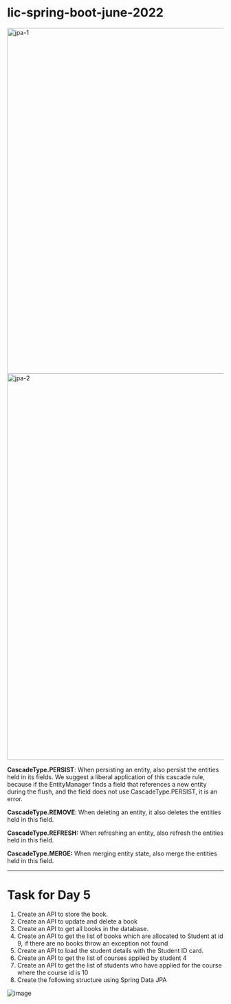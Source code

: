 # lic-spring-boot-june-2022

<img width="804" alt="jpa-1" src="https://user-images.githubusercontent.com/71726246/174946290-4a4fbb15-c6f0-4207-b133-069ee9e9931a.PNG">


<img width="899" alt="jpa-2" src="https://user-images.githubusercontent.com/71726246/174946321-26ab9166-43ac-4f00-aa19-a5bee4d1075c.PNG">

**CascadeType.PERSIST**: When persisting an entity, also persist the entities held in its fields. We suggest a liberal application of this cascade rule, because if the EntityManager finds a field that references a new entity during the flush, and the field does not use CascadeType.PERSIST, it is an error.

**CascadeType.REMOVE**: When deleting an entity, it also deletes the entities held in this field.

**CascadeType.REFRESH:** When refreshing an entity, also refresh the entities held in this field.

**CascadeType.MERGE:** When merging entity state, also merge the entities held in this field.

<hr>
<h1>Task for Day 5 </h1>


1. Create an API to store the book.
2. Create an API to update and delete a book
3. Create an API to get all books in the database.
4. Create an API to get the list of books which are allocated to Student at id 9, if there are no books throw an exception not found 
5. Create an API to load the student details with the Student ID card.
6. Create an API to get the list of courses applied by student 4
7. Create an API to get the list of students who have applied for the course where the course id is 10
8. Create the following structure using Spring Data JPA

![image](https://user-images.githubusercontent.com/71726246/175362569-f33f83e9-5905-4598-a542-dd32103f6b58.png)


